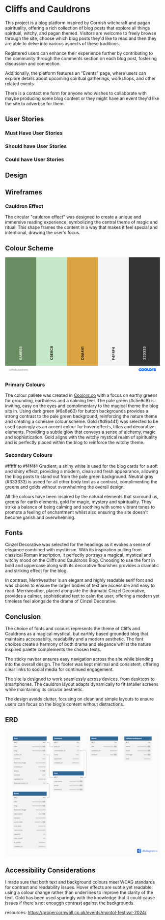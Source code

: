 # Cliffs and Cauldrons

This project is a blog platform inspired by Cornish witchcraft and pagan spirituality, offering a rich collection of blog posts that explore all things spiritual, witchy, and pagan themed. Visitors are welcome to freely browse through the site, choose which blog posts they'd like to read and then they are able to delve into various aspects of these traditions.

Registered users can enhance their experience further by contributing to the community through the comments section on each blog post, fostering discussion and connection.

Additionally, the platform features an "Events" page, where users can explore details about upcoming spiritual gatherings, workshops, and other related events.  

There is a contact me form for anyone who wishes to collaborate with maybe producing some blog content or they might have an event they'd like the site to advertise for them. 

## User Stories

### Must Have User Stories

### Should have User Stories 

### Could have User Stories 




## Design 
## Wireframes

### Cauldron Effect
The circular "cauldron effect" was designed to create a unique and immersive reading experience, symbolizing the central theme of magic and ritual.
This shape frames the content in a way that makes it feel special and intentional, drawing the user's focus.





## Colour Scheme

![screenshot of coolers colour pallet](<readme.images/cliffs&cauldrons.png>)

### Primary Colours

The colour pallete was created in <a href=https://coolors.co/>Coolors.co</a> with a focus on earthy greens for grounding, earthiness and a calming feel. The pale green (#c5e8c8) is inviting, easy on the eyes and complimentary to the magical theme the blog sits in. Using dark green (#6a8e63) for button backgrounds provides a strong contrast to the pale green background, reinforcing the nature theme and creating a cohesive colour scheme.
Gold (#d9a441) was selected to be used sparingly as an accent colour for hover effects, titles and  decorative elements. Providing a subtle glow that conveys a sense of alchemy, magic and sophistication. Gold aligns with the witchy mystical realm of spirituality and is perfectly placed within the blog to reinforce the witchy theme.

### Secondary Colours 

#ffffff to #f4f4f4 Gradient, a shiny white is used for the blog cards for a soft and shiny effect, providing a modern, clean and fresh appearance, allowing the blog posts to stand out from the pale green background.
Neutral gray (#333333) is useed for all other body text as a contrast, complimenting the greens and golds without overwhelming the overall design. 

All the colours have been inspired by the natural elements that surround us, greens for earth elements, gold for magic, mystery and spirituality. They strike a balance of being calming and soothing with some vibrant tones to promote a feeling of enchantment whilst also ensuring the site doesn't become garish and overwhelming.




## Fonts

Cinzel Decorative was selected for the headings as it evokes a sense of elegance combined with mysticism. With its inspiration pulling from classical Roman inscription, it perfectly portrays a magical, mystical and witchy mood on the Cliffs and Cauldrons Blog. Choosing to use the font in bold and uppercase along with its decorative flourishes provides a dramatic and striking effect for the blog.

In contrast, Merriweather is an elegant and highly readable serif font and was chosen to ensure the larger bodies of text are accessible and easy to read. Merriweather, placed alongside the dramatic Cinzel Decorative, provides a calmer, sophisticated text to calm the user, offering a modern yet timeless feel alongside the drama of Cinzel Decorative.


## Conclusion

The choice of fonts and colours represents the theme of Cliffs and Cauldrons as a magical mystical, but earthly based grounded blog that maintains accessabilty, readability and a modern aesthetic. The font choices create a harmony of both drama and elegance whilst the nature inspired palette complements the chosen texts.

The sticky navbar ensures easy navigation across the site while blending into the overall design.
The footer was kept minimal and consistent, offering clear links to social media for continued engagement.

The site is designed to work seamlessly across devices, from desktops to smartphones. The cauldron layout adapts dynamically to fit smaller screens while maintaining its circular aesthetic.

The design avoids clutter, focusing on clean and simple layouts to ensure users can focus on the blog's content without distractions.





## ERD

 ![](readme.images/ERD%20diagram%20(Cliffs&Cauldrons).png)

## Accessibility Considerations

I made sure that both text and background colours meet WCAG standards for contrast and readability issues.  Hover effects are subtle yet readable, using a colour change rather than underlines to improve the clarity of the text. Gold has been used sparingly with the knowledge that it could cause issues if there's not enouggh contrast against the backgrounds.





resources: 
https://propercornwall.co.uk/events/montol-festival-2024/